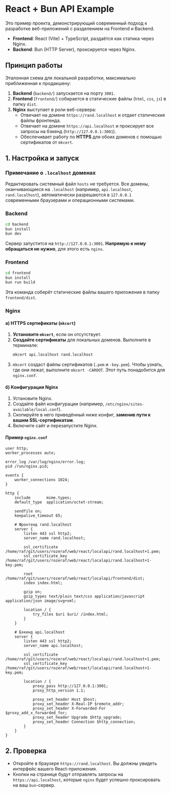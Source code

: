 # React + Bun API Example

Это пример проекта, демонстрирующий современный подход к разработке веб-приложений с разделением на Frontend и Backend.

- **Frontend**: React (Vite) + TypeScript, раздаётся как статика через Nginx.
- **Backend**: Bun (HTTP Server), проксируется через Nginx.

## Принцип работы

Эталонная схема для локальной разработки, максимально приближенная к продакшену:

1.  **Backend** (`backend/`) запускается на порту `3001`.
2.  **Frontend** (`frontend/`) собирается в статические файлы (`html`, `css`, `js`) в папку `dist`.
3.  **Nginx** выступает в роли веб-сервера:
    - Отвечает на домене `https://rand.localhost` и отдает статические файлы фронтенда.
    - Отвечает на домене `https://api.localhost` и проксирует все запросы на бэкенд (`http://127.0.0.1:3001`).
    - Обеспечивает работу по **HTTPS** для обоих доменов с помощью сертификатов от `mkcert`.

## 1. Настройка и запуск

### Примечание о `.localhost` доменах

Редактировать системный файл `hosts` не требуется. Все домены, оканчивающиеся на `.localhost` (например, `api.localhost`, `rand.localhost`), автоматически разрешаются в `127.0.0.1` современными браузерами и операционными системами.

### Backend
```bash
cd backend
bun install
bun dev
```
Сервер запустится на `http://127.0.0.1:3001`. **Напрямую к нему обращаться не нужно**, для этого есть `nginx`.

### Frontend
```bash
cd frontend
bun install
bun run build
```
Эта команда соберёт статические файлы вашего приложения в папку `frontend/dist`.

### Nginx

#### а) HTTPS сертификаты (`mkcert`)

1.  **Установите `mkcert`**, если он отсутствует.
2.  **Создайте сертификаты** для локальных доменов. Выполните в терминале:
    ```bash
    mkcert api.localhost rand.localhost
    ```
3.  `mkcert` создаст файлы сертификатов (`.pem` и `-key.pem`). Чтобы узнать, где они лежат, выполните `mkcert -CAROOT`. Этот путь понадобится для `nginx.conf`.

#### б) Конфигурация Nginx

1.  Установите Nginx.
2.  Создайте файл конфигурации (например, `/etc/nginx/sites-available/local.conf`).
3.  Скопируйте в него приведённый ниже конфиг, **заменив пути к вашим SSL-сертификатам**.
4.  Включите сайт и перезапустите Nginx.

#### Пример `nginx.conf`

```nginx
user http;
worker_processes auto;

error_log /var/log/nginx/error.log;
pid /run/nginx.pid;

events {
    worker_connections 1024;
}

http {
    include       mime.types;
    default_type  application/octet-stream;

    sendfile on;
    keepalive_timeout 65;

    # Фронтенд rand.localhost
    server {
        listen 443 ssl http2;
        server_name rand.localhost;

        ssl_certificate     /home/raf/git/users/rozeraf/web/react/localapi/rand.localhost+1.pem;
        ssl_certificate_key /home/raf/git/users/rozeraf/web/react/localapi/rand.localhost+1-key.pem;

        root /home/raf/git/users/rozeraf/web/react/localapi/frontend/dist;
        index index.html;

        gzip on;
        gzip_types text/plain text/css application/javascript application/json image/svg+xml;

        location / {
            try_files $uri $uri/ /index.html;
        }
    }

    # Бэкенд api.localhost
    server {
        listen 443 ssl http2;
        server_name api.localhost;

        ssl_certificate     /home/raf/git/users/rozeraf/web/react/localapi/rand.localhost+1.pem;
        ssl_certificate_key /home/raf/git/users/rozeraf/web/react/localapi/rand.localhost+1-key.pem;

        location / {
            proxy_pass http://127.0.0.1:3001;
            proxy_http_version 1.1;

            proxy_set_header Host $host;
            proxy_set_header X-Real-IP $remote_addr;
            proxy_set_header X-Forwarded-For $proxy_add_x_forwarded_for;
            proxy_set_header Upgrade $http_upgrade;
            proxy_set_header Connection $http_connection;
        }
    }
}
```

## 2. Проверка

- Откройте в браузере `https://rand.localhost`. Вы должны увидеть интерфейс вашего React-приложения.
- Кнопки на странице будут отправлять запросы на `https://api.localhost`, которые `nginx` будет успешно проксировать на ваш `bun`-сервер.